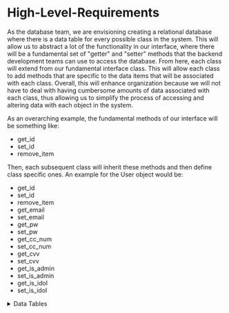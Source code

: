 # High-Level-Requirements

As the database team, we are envisioning creating a relational database where there is a data table for every possible class in the system. This will allow us to abstract a lot of the functionality in our interface, where there will be a fundamental set of "getter" and "setter" methods that the backend development teams can use to access the database. From here, each class will extend from our fundamental interface class. This will allow each class to add methods that are specific to the data items that will be associated with each class. Overall, this will enhance organization because we will not have to deal with having cumbersome amounts of data associated with each class, thus allowing us to simplify the process of accessing and altering data with each object in the system. 

As an overarching example, the fundamental methods of our interface will be something like:
 - get_id
 - set_id
 - remove_item
 
Then, each subsequent class will inherit these methods and then define class specific ones. An example for the User object would be:
 - get_id
 - set_id
 - remove_item
 - get_email
 - set_email
 - get_pw
 - set_pw
 - get_cc_num
 - set_cc_num
 - get_cvv
 - set_cvv
 - get_is_admin
 - set_is_admin
 - get_is_idol
 - set_is_idol

<details>
  <summary> Data Tables </summary>
  
  ### User
  | ID | Email | Password | CC Number | CVV | isAdmin | isIdol |
  | :- | :---: | :------: | :-------: | :-: | :-----: | :----: |
  | Integer | String | String | Integer | Integer | Boolean | Boolean |
  
  ### URL
  | ID | Text/Link | Password | Shortened URL Key | User Key | Associated Website |
  | :- | :---: | :------: | :-------: | :-: | :-----: |
  | Integer | String | Integer | Integer | Date & Time Field | String |
  
  ### Shortened URL
  | ID | Text/Link | Password | Shortened URL Key | User Key | Associated Website |
  | :- | :---: | :------: | :-------: | :-: | :-----: |
  | Integer | String | Integer | Integer | Date & Time Field | String |
  
  ### Sponsored Items
  | ID | Company | Points Given | Description | Size | Times Used |
  | :- | :---: | :------: | :-------: | :-: | :-----: |
  | Integer | String | Integer | String | Int x Int | Integer |
  
  ### Comment
  | ID | Key to User | Key to Original Post | Content of Comment | Time and Date Posted | Post Given |
  | :- | :---: | :------: | :-------: | :----: | :-----: |
  | Integer | Integer | Integer | String | Date and Time Field | Integer |
  
  ### Filtered Image
  | ID | Key to Filters | Key to Sponsored Items | Key to Original Post | Points Given | Done by Admin | Key to Post |
  | :- | :-----: | :------: | :-------: | :-----: | :----: | :----: |
  | Integer | Integer | Integer | Integer | Integer | Boolean | Integer |
  
  ### Filters
  | ID | Key to Post | Filter Name | Description | Points Given |
  | :- | :---: | :------: | :-------: | :---: |
  | Integer | Integer | String | String | Integer |
  
  ### Original Posted Image
  | ID | Associated User | Image Format | Timestamp | Associated Website | Flagged | Filtered Photo Key | Post Key |
  | :- | :---: | :------: | :-------: | :-: | :-----: | :----: | :----: |
  | Integer | String | String | Date & Time Field | String | Boolean | Integer | Integer |
  
</details>
  
